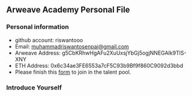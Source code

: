 ## Arweave Academy Personal File

### Personal information

- github account: riswantooo
- Email: muhammadriswantosenpai@gmail.com
- Arweave Address: g5CbKRhwHgAFu2XuUxsjYbGj5ogjNNEGAIk9TlS-XNY
- ETH Address: 0x6c34ae3FE6553a7cF5C93b9Bf9f860C9092d3bbd
- Please finish this [form](https://docs.google.com/forms/d/e/1FAIpQLSfWA5fIIcBgmRppm3jNz5vmf9Mai_QMVil-2pO4r7YKn_Zhtw/viewform?usp=sf_link) to join in the talent pool.

### Introduce Yourself
